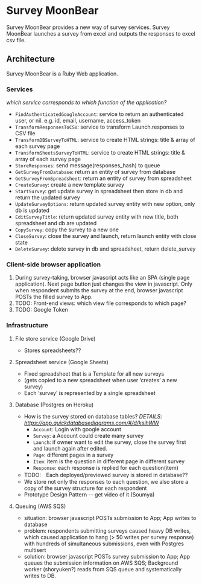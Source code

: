 # Survey MoonBear

 Survey MoonBear provides a new way of survey services. Survey MoonBear launches a survey from excel and outputs the responses to excel csv file.

## Architecture

Survey MoonBear is a Ruby Web application.

### Services
*which service corresponds to which function of the application?*
- `FindAuthenticatedGoogleAccount`: service to return  an authenticated user, or nil. e.g. id, email, username, access_token
- `TransformResponsesToCSV`: service to transform Launch.responses to CSV file
- `TransformDBSurveyToHTML`: service to create HTML strings: title & array of each survey page
- `TransformSheetsSurveyToHTML`: service to create HTML strings: title & array of each survey page
- `StoreResponses`: send message(responses_hash) to queue
- `GetSurveyFromDatabase`: return an entity of survey from database
- `GetSurveyFromSpreadsheet`: return an entity of survey from spreadsheet
- `CreateSurvey`: create a new template survey
- `StartSurvey`: get update survey in spreadsheet then store in db and return the updated survey
- `UpdateSurveyOptions`: return updated survey entity with new option, only db is updated
- `EditSurveyTitle`: return updated survey entity with new title, both spreadsheet and db are updated
- `CopySurvey`: copy the survey to a new one
- `CloseSurvey`: close the survey and launch, return launch entity with close state
- `DeleteSurvey`: delete survey in db and spreadsheet, return delete_survey

### Client-side browser application
1. During survey-taking, browser javascript acts like an SPA (single page application).
    Next page button just changes the view in javascript.
    Only when respondent submits the survey at the end, browser javascript POSTs the filled survey to App.
2. TODO: Front-end views: which view file corresponds to which page?
3. TODO: Google Token

### Infrastructure

1. File store service (Google Drive)
    - Stores spreadsheets??

2. Spreadsheet service (Google Sheets)
    - Fixed spreadsheet that is a Template for all new surveys
    - (gets copied to a new spreadsheet when user ‘creates’ a new survey)
    - Each ‘survey’ is represented by a single spreadsheet

3. Database (Postgres on Heroku)
    - How is the survey stored on database tables?
        *DETAILS: https://app.quickdatabasediagrams.com/#/d/ksihWW*
        - `Account`: Login with google account
        - `Survey`: a Account could create many survey
        - `Launch`: if owner want to edit the survey, close the survey first and launch again after edited. 
        - `Page`: different pages in a survey
        - `Item`: item is the question in different page in different survey
        - `Response`: each response is replied for each question(item) 
    - TODO:　Each deployed/previewed survey is stored in database??
    - We store not only the responses to each question, we also store a copy of the survey structure for each respondent
    - Prototype Design Pattern -- get video of it (Soumya)

4. Queuing (AWS SQS)
    - situation: browser javascript POSTs submission to App; App writes to database
    - problem: respondents submitting surveys caused heavy DB writes, which caused application to hang (> 50 writes per survey response) with hundreds of simultaneous submissions, even with Postgres multisert
    - solution: browser javascript POSTs survey submission to App; App queues the submission information on AWS SQS; Background worker (shoryuken?) reads from SQS queue and systematically writes to DB.
